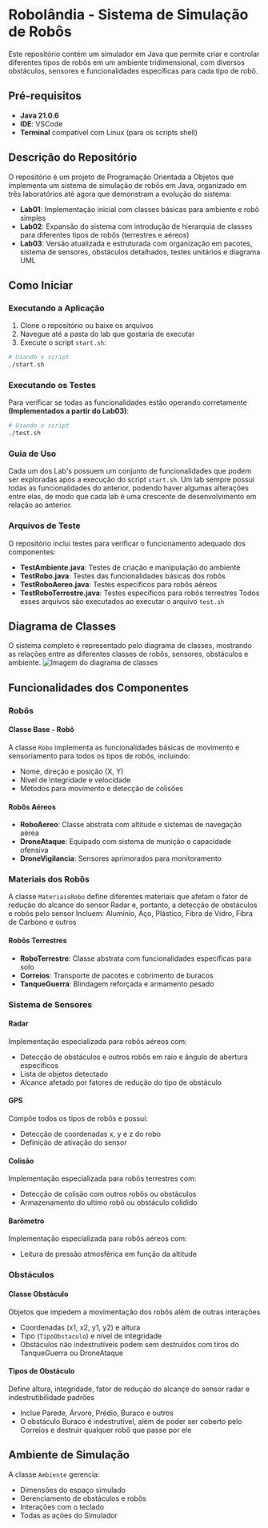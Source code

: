 # Robolândia - Sistema de Simulação de Robôs

Este repositório contém um simulador em Java que permite criar e controlar diferentes tipos de robôs em um ambiente tridimensional, com diversos obstáculos, sensores e funcionalidades específicas para cada tipo de robô.

## Pré-requisitos

- **Java 21.0.6**
- **IDE**: VSCode
- **Terminal** compatível com Linux (para os scripts shell)

## Descrição do Repositório
O repositório  é um projeto de Programação Orientada a Objetos que implementa um sistema de simulação de robôs em Java, organizado em três laboratórios até agora que demonstram a evolução do sistema:

- **Lab01**: Implementação inicial com classes básicas para ambiente e robô simples
- **Lab02**: Expansão do sistema com introdução de hierarquia de classes para diferentes tipos de robôs (terrestres e aéreos)
- **Lab03**: Versão atualizada e estruturada com organização em pacotes, sistema de sensores, obstáculos detalhados, testes unitários e diagrama UML

## Como Iniciar
### Executando a Aplicação

1. Clone o repositório ou baixe os arquivos
2. Navegue até a pasta do lab que gostaria de executar
3. Execute o script `start.sh`:

```bash
# Usando o script
./start.sh
```

### Executando os Testes

Para verificar se todas as funcionalidades estão operando corretamente **(Implementados a partir do Lab03)**:

```bash
# Usando o script
./test.sh
```

### Guia de Uso
Cada um dos Lab's possuem um conjunto de funcionalidades que podem ser exploradas após a execução do script `start.sh`. Um lab sempre possui todas as funcionalidades do anterior, podendo haver algumas alterações entre elas, de modo que cada lab é uma crescente de desenvolvimento em relação ao anterior.

### Arquivos de Teste
O repositório inclui testes para verificar o funcionamento adequado dos componentes:
- **TestAmbiente.java**: Testes de criação e manipulação do ambiente
- **TestRobo.java**: Testes das funcionalidades básicas dos robôs
- **TestRoboAereo.java**: Testes específicos para robôs aéreos
- **TestRoboTerrestre.java**: Testes específicos para robôs terrestres
Todos esses arquivos são executados ao executar o arquivo `test.sh`

## Diagrama de Classes
O sistema completo é representado pelo diagrama de classes, mostrando as relações entre as diferentes classes de robôs, sensores, obstáculos e ambiente.
![Imagem do diagrama de classes](./Lab03/UML/Simulador%20de%20Robôs.png)

## Funcionalidades dos Componentes

### Robôs
#### Classe Base - Robô
A classe `Robo` implementa as funcionalidades básicas de movimento e sensoriamento para todos os tipos de robôs, incluindo:
- Nome, direção e posição (X, Y)
- Nível de integridade e velocidade
- Métodos para movimento e detecção de colisões

#### Robôs Aéreos
- **RoboAereo**: Classe abstrata com altitude e sistemas de navegação aérea
- **DroneAtaque**: Equipado com sistema de munição e capacidade ofensiva
- **DroneVigilancia**: Sensores aprimorados para monitoramento

### Materiais dos Robôs
A classe `MateriaisRobo` define diferentes materiais que afetam o fator de redução do alcance do sensor Radar e, portanto, a detecção de obstáculos e robôs pelo sensor
Incluem: Alumínio, Aço, Plástico, Fibra de Vidro, Fibra de Carbono e outros

#### Robôs Terrestres
- **RoboTerrestre**: Classe abstrata com funcionalidades específicas para solo
- **Correios**: Transporte de pacotes e cobrimento de buracos
- **TanqueGuerra**: Blindagem reforçada e armamento pesado

### Sistema de Sensores
#### Radar
Implementação especializada para robôs aéreos com:
- Detecção de obstáculos e outros robôs em raio e ângulo de abertura específicos
- Lista de objetos detectado
- Alcance afetado por fatores de redução do tipo de obstáculo

#### GPS
Compõe todos os tipos de robôs e possui:
- Detecção de coordenadas x, y e z do robo
- Definição de ativação do sensor

#### Colisão
Implementação especializada para robôs terrestres com:
- Detecção de colisão com outros robôs ou obstáculos
- Armazenamento do ultimo robô ou obstáculo colidido

#### Barômetro
Implementação especializada para robôs aéreos com:
- Leitura de pressão atmosférica em função da altitude

### Obstáculos
#### Classe Obstáculo
Objetos que impedem a movimentação dos robôs além de outras interações
- Coordenadas (x1, x2, y1, y2) e altura
- Tipo (`TipoObstaculo`) e nível de integridade
- Obstáculos não indestrutíveis podem sem destruídos com tiros do TanqueGuerra ou DroneAtaque

#### Tipos de Obstáculo
Define altura, integridade, fator de redução do alcançe do sensor radar e indestrutibilidade padrões
- Inclue Parede, Árvore, Prédio, Buraco e outros
- O obstáculo Buraco é indestrutível, além de poder ser coberto pelo Correios e destruir qualquer robô que passe por ele

## Ambiente de Simulação
A classe `Ambiente` gerencia:
- Dimensões do espaço simulado
- Gerenciamento de obstáculos e robôs
- Interações com o teclado
- Todas as ações do Simulador
